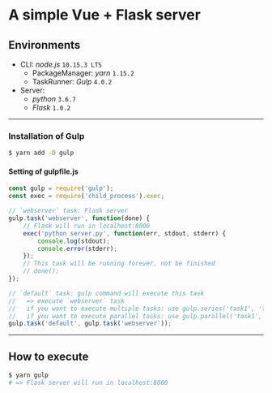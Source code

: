 # A simple Vue + Flask server

## Environments
- CLI: _node.js_ `10.15.3 LTS`
    - PackageManager: _yarn_ `1.15.2`
    - TaskRunner: _Gulp_ `4.0.2`
- Server:
    - _python_ `3.6.7`
    - _Flask_ `1.0.2`

***

### Installation of Gulp
```bash
$ yarn add -D gulp
```

#### Setting of gulpfile.js
```javascript
const gulp = require('gulp');
const exec = require('child_process').exec;

// `webserver` task: Flask server
gulp.task('webserver', function(done) {
    // Flask will run in localhost:8000
    exec('python server.py', function(err, stdout, stderr) {
        console.log(stdout);
        console.error(stderr);
    });
    // This task will be running forever, not be finished
    // done();
});

// `default` task: gulp command will execute this task
//   => execute `webserver` task
//   if you want to execute multiple tasks: use gulp.series('task1', 'task2', ...)
//   if you want to execute parallel tasks: use gulp.parallel('task1', 'task2', ...)
gulp.task('default', gulp.task('webserver'));
```

***

## How to execute
```bash
$ yarn gulp
# => Flask server will run in localhost:8000
```

